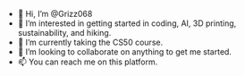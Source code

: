 - 👋 Hi, I’m @Grizz068
- 👀 I’m interested in getting started in coding, AI, 3D printing, sustainability, and hiking.
- 🌱 I’m currently taking the CS50 course. 
- 💞️ I’m looking to collaborate on anything to get me started. 
- 📫 You can reach me on this platform. 

<!---
Grizz068/Grizz068 is a ✨ special ✨ repository because its `README.md` (this file) appears on your GitHub profile.
You can click the Preview link to take a look at your changes.
--->
